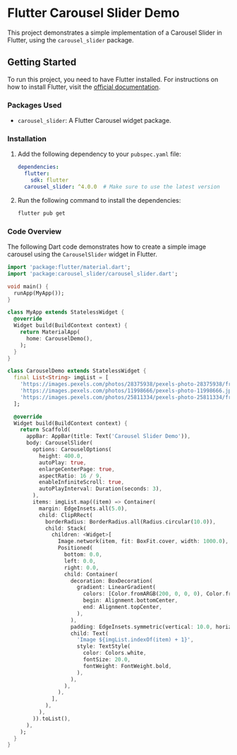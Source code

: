 # Flutter Carousel Slider Demo

This project demonstrates a simple implementation of a Carousel Slider in Flutter, using the `carousel_slider` package.

## Getting Started

To run this project, you need to have Flutter installed. For instructions on how to install Flutter, visit the [official documentation](https://flutter.dev/docs/get-started/install).

### Packages Used
- `carousel_slider`: A Flutter Carousel widget package.

### Installation

1. Add the following dependency to your `pubspec.yaml` file:

    ```yaml
    dependencies:
      flutter:
        sdk: flutter
      carousel_slider: ^4.0.0  # Make sure to use the latest version
    ```

2. Run the following command to install the dependencies:

    ```bash
    flutter pub get
    ```

### Code Overview

The following Dart code demonstrates how to create a simple image carousel using the `CarouselSlider` widget in Flutter.

```dart
import 'package:flutter/material.dart';
import 'package:carousel_slider/carousel_slider.dart';

void main() {
  runApp(MyApp());
}

class MyApp extends StatelessWidget {
  @override
  Widget build(BuildContext context) {
    return MaterialApp(
      home: CarouselDemo(),
    );
  }
}

class CarouselDemo extends StatelessWidget {
  final List<String> imgList = [
    'https://images.pexels.com/photos/28375938/pexels-photo-28375938/free-photo-of-flower.jpeg?auto=compress&cs=tinysrgb&w=1260&h=750&dpr=1',
    'https://images.pexels.com/photos/11998666/pexels-photo-11998666.jpeg?auto=compress&cs=tinysrgb&w=1260&h=750&dpr=1',
    'https://images.pexels.com/photos/25811334/pexels-photo-25811334/free-photo-of-close-up-of-a-red-rose-growing-a-garden.jpeg?auto=compress&cs=tinysrgb&w=1260&h=750&dpr=1',
  ];

  @override
  Widget build(BuildContext context) {
    return Scaffold(
      appBar: AppBar(title: Text('Carousel Slider Demo')),
      body: CarouselSlider(
        options: CarouselOptions(
          height: 400.0,
          autoPlay: true,
          enlargeCenterPage: true,
          aspectRatio: 16 / 9,
          enableInfiniteScroll: true,
          autoPlayInterval: Duration(seconds: 3),
        ),
        items: imgList.map((item) => Container(
          margin: EdgeInsets.all(5.0),
          child: ClipRRect(
            borderRadius: BorderRadius.all(Radius.circular(10.0)),
            child: Stack(
              children: <Widget>[
                Image.network(item, fit: BoxFit.cover, width: 1000.0),
                Positioned(
                  bottom: 0.0,
                  left: 0.0,
                  right: 0.0,
                  child: Container(
                    decoration: BoxDecoration(
                      gradient: LinearGradient(
                        colors: [Color.fromARGB(200, 0, 0, 0), Color.fromARGB(0, 0, 0, 0)],
                        begin: Alignment.bottomCenter,
                        end: Alignment.topCenter,
                      ),
                    ),
                    padding: EdgeInsets.symmetric(vertical: 10.0, horizontal: 20.0),
                    child: Text(
                      'Image ${imgList.indexOf(item) + 1}',
                      style: TextStyle(
                        color: Colors.white,
                        fontSize: 20.0,
                        fontWeight: FontWeight.bold,
                      ),
                    ),
                  ),
                ),
              ],
            ),
          ),
        )).toList(),
      ),
    );
  }
}

